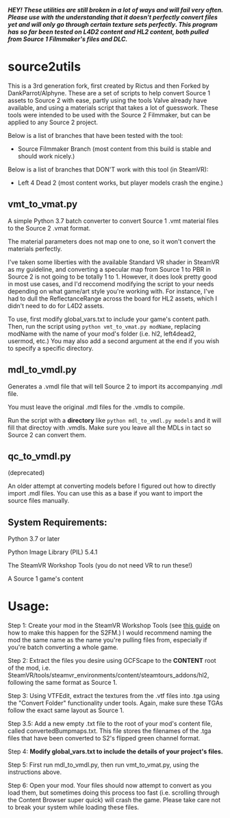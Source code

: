 ***HEY! These utilities are still broken in a lot of ways and will fail very often. Please use with the understanding that it doesn't perfectly convert files yet and will only go through certain texture sets perfectly. This program has so far been tested on L4D2 content and HL2 content, both pulled from Source 1 Filmmaker's files and DLC.***

# source2utils

This is a 3rd generation fork, first created by Rictus and then Forked by DankParrot/Alphyne. These are a set of scripts to help convert Source 1 assets to Source 2 with ease, partly using the tools Valve already have available, and using a materials script that takes a lot of guesswork. These tools were intended to be used with the Source 2 Filmmaker, but can be applied to any Source 2 project.

Below is a list of branches that have been tested with the tool:
- Source Filmmaker Branch (most content from this build is stable and should work nicely.)

Below is a list of branches that DON'T work with this tool (in SteamVR):
- Left 4 Dead 2 (most content works, but player models crash the engine.)

## vmt_to_vmat.py

A simple Python 3.7 batch converter to convert Source 1 .vmt material files to the Source 2 .vmat format.

The material parameters does not map one to one, so it won't convert the materials perfectly. 

I've taken some liberties with the available Standard VR shader in SteamVR as my guideline, and converting a specular map from Source 1 to PBR in Source 2 is not going to be totally 1 to 1. However, it does look pretty good in most use cases, and I'd reccomend modifying the script to your needs depending on what game/art style you're working with. For instance, I've had to dull the ReflectanceRange across the board for HL2 assets, which I didn't need to do for L4D2 assets.

To use, first modify global_vars.txt to include your game's content path. Then, run the script using `python vmt_to_vmat.py modName`, replacing modName with the name of your mod's folder (i.e. hl2, left4dead2, usermod, etc.) You may also add a second argument at the end if you wish to specify a specific directory.

## mdl_to_vmdl.py

Generates a .vmdl file that will tell Source 2 to import its accompanying .mdl file.

You must leave the original .mdl files for the .vmdls to compile.

Run the script with a __directory__ like `python mdl_to_vmdl.py models` and it will fill that directoy with .vmdls. Make sure you leave all the MDLs in tact so Source 2 can convert them.

## qc_to_vmdl.py

(deprecated)

An older attempt at converting models before I figured out how to directly import .mdl files.
You can use this as a base if you want to import the source files manually.

## System Requirements:
Python 3.7 or later

Python Image Library (PIL)  5.4.1

The SteamVR Workshop Tools (you do not need VR to run these!)

A Source 1 game's content

# Usage:
Step 1: Create your mod in the SteamVR Workshop Tools (see [this guide](https://steamcommunity.com/sharedfiles/filedetails/?id=2014947360) on how to make this happen for the S2FM.) I would recommend naming the mod the same name as the name you're pulling files from, especially if you're batch converting a whole game.

Step 2: Extract the files you desire using GCFScape to the __CONTENT__ root of the mod, i.e. SteamVR/tools/steamvr_environments/content/steamtours_addons/hl2, following the same format as Source 1.

Step 3: Using VTFEdit, extract the textures from the .vtf files into .tga using the "Convert Folder" functionality under tools. Again, make sure these TGAs follow the exact same layout as Source 1.

Step 3.5: Add a new empty .txt file to the root of your mod's content file, called convertedBumpmaps.txt. This file stores the filenames of the .tga files that have been converted to S2's flipped green channel format.

Step 4: __Modify global_vars.txt to include the details of your project's files.__

Step 5: First run mdl_to_vmdl.py, then run vmt_to_vmat.py, using the instructions above.

Step 6: Open your mod. Your files should now attempt to convert as you load them, but sometimes doing this process too fast (i.e. scrolling through the Content Browser super quick) will crash the game. Please take care not to break your system while loading these files.
